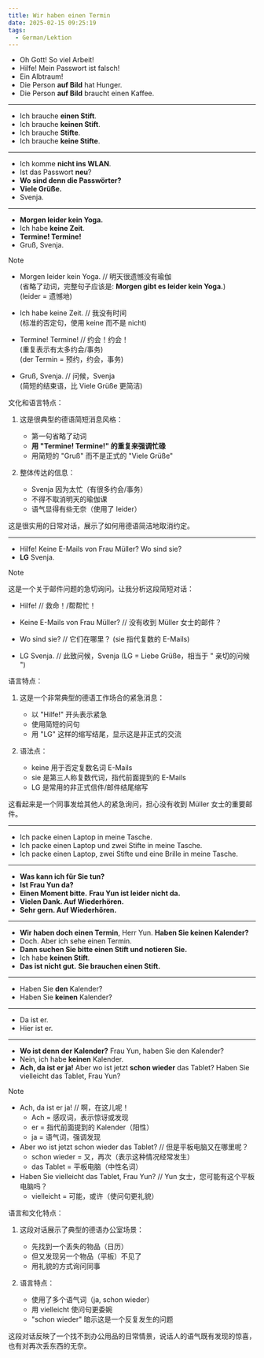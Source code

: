 ```yaml
---
title: Wir haben einen Termin
date: 2025-02-15 09:25:19
tags:
  - German/Lektion
---
```

- Oh Gott! So viel Arbeit!
- Hilfe! Mein Passwort ist falsch!
- Ein Albtraum!
- Die Person **auf Bild** hat Hunger.
- Die Person **auf Bild** braucht einen Kaffee.
---
- Ich brauche **einen Stift**.
- Ich brauche **keinen Stift**.
- Ich brauche **Stifte**.
- Ich brauche **keine Stifte**.
---
- Ich komme **nicht ins WLAN**.
- Ist das Passwort **neu**?
- **Wo sind denn die Passwörter?**
- **Viele Grüße.**
- Svenja.
---
- **Morgen leider kein Yoga.**
- Ich habe **keine Zeit**.
- **Termine! Termine!**
- Gruß, Svenja.

> [!NOTE]
>
> - Morgen leider kein Yoga. // 明天很遗憾没有瑜伽  
> (省略了动词，完整句子应该是: **Morgen gibt es leider kein Yoga.**)  
> (leider = 遗憾地)
>
> - Ich habe keine Zeit. // 我没有时间  
> (标准的否定句，使用 keine 而不是 nicht)
>
> - Termine! Termine! // 约会！约会！  
> (重复表示有太多约会/事务)  
> (der Termin = 预约，约会，事务)
>
> - Gruß, Svenja. // 问候，Svenja  
> (简短的结束语，比 Viele Grüße 更简洁)
>
> 文化和语言特点：
> 1. 这是很典型的德语简短消息风格：
>    - 第一句省略了动词
>    - **用 "Termine! Termine!" 的重复来强调忙碌**
>    - 用简短的 "Gruß" 而不是正式的 "Viele Grüße"
>
> 2. 整体传达的信息：
>    - Svenja 因为太忙（有很多约会/事务）
>    - 不得不取消明天的瑜伽课
>    - 语气显得有些无奈（使用了 leider）
>
> 这是很实用的日常对话，展示了如何用德语简洁地取消约定。

---
- Hilfe! Keine E-Mails von Frau Müller? Wo sind sie?
- **LG** Svenja.

> [!NOTE]
>
> 这是一个关于邮件问题的急切询问。让我分析这段简短对话：
>
> - Hilfe! // 救命！/帮帮忙！  
>
> - Keine E-Mails von Frau Müller? // 没有收到 Müller 女士的邮件？  
>
> - Wo sind sie? // 它们在哪里？ (sie 指代复数的 E-Mails)
>
> - LG Svenja. // 此致问候，Svenja (LG = Liebe Grüße，相当于 " 亲切的问候 ")
>
> 语言特点：
> 1. 这是一个非常典型的德语工作场合的紧急消息：
>    - 以 "Hilfe!" 开头表示紧急
>    - 使用简短的问句
>    - 用 "LG" 这样的缩写结尾，显示这是非正式的交流
>
> 2. 语法点：
>    - keine 用于否定复数名词 E-Mails
>    - sie 是第三人称复数代词，指代前面提到的 E-Mails
>    - LG 是常用的非正式信件/邮件结尾缩写
>
> 这看起来是一个同事发给其他人的紧急询问，担心没有收到 Müller 女士的重要邮件。

---
- Ich packe einen Laptop in meine Tasche.
- Ich packe einen Laptop und zwei Stifte in meine Tasche.
- Ich packe einen Laptop, zwei Stifte und eine Brille in meine Tasche.
---
- **Was kann ich für Sie tun?**
- **Ist Frau Yun da?**
- **Einen Moment bitte.** **Frau Yun ist leider nicht da.**
- **Vielen Dank. Auf Wiederhören.**
- **Sehr gern. Auf Wiederhören.**
---
- **Wir haben doch einen Termin**, Herr Yun. **Haben Sie keinen Kalender?**
- Doch. Aber ich sehe einen Termin.
- **Dann suchen Sie bitte einen Stift und notieren Sie.**
- Ich habe **keinen Stift**.
- **Das ist nicht gut.** **Sie brauchen einen Stift.**
---
- Haben Sie **den** Kalender?
- Haben Sie **keinen** Kalender?
---
- Da ist er.
- Hier ist er.
---
- **Wo ist denn der Kalender?** Frau Yun, haben Sie den Kalender?
- Nein, ich habe **keinen** Kalender.
- **Ach, da ist er ja!** Aber wo ist jetzt **schon wieder** das Tablet? Haben Sie vielleicht das Tablet, Frau Yun?

> [!NOTE]
>
> - Ach, da ist er ja! // 啊，在这儿呢！
>   - Ach = 感叹词，表示惊讶或发现
>   - er = 指代前面提到的 Kalender（阳性）
>   - ja = 语气词，强调发现
> - Aber wo ist jetzt schon wieder das Tablet? // 但是平板电脑又在哪里呢？
>   - schon wieder = 又，再次（表示这种情况经常发生）
>   - das Tablet = 平板电脑（中性名词）
> - Haben Sie vielleicht das Tablet, Frau Yun? // Yun 女士，您可能有这个平板电脑吗？
>   - vielleicht = 可能，或许（使问句更礼貌）
>
> 语言和文化特点：
> 1. 这段对话展示了典型的德语办公室场景：
>    - 先找到一个丢失的物品（日历）
>    - 但又发现另一个物品（平板）不见了
>    - 用礼貌的方式询问同事
>
> 2. 语言特点：
>    - 使用了多个语气词（ja, schon wieder）
>    - 用 vielleicht 使问句更委婉
>    - "schon wieder" 暗示这是一个反复发生的问题
>
> 这段对话反映了一个找不到办公用品的日常情景，说话人的语气既有发现的惊喜，也有对再次丢东西的无奈。
